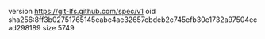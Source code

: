 version https://git-lfs.github.com/spec/v1
oid sha256:8ff3b02751765145eabc4ae32657cbdeb2c745efb30e1732a97504ecad298189
size 5749
